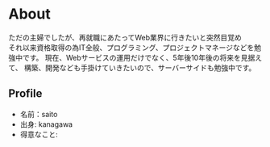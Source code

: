 # About
ただの主婦でしたが、再就職にあたってWeb業界に行きたいと突然目覚め  
それ以来資格取得の為IT全般、プログラミング、プロジェクトマネージなどを勉強中です。
現在、Webサービスの運用だけでなく、5年後10年後の将来を見据えて、
構築、開発なども手掛けていきたいので、サーバーサイドも勉強中です。

##  Profile
 - 名前：saito  
 - 出身: kanagawa  
 - 得意なこと:   


